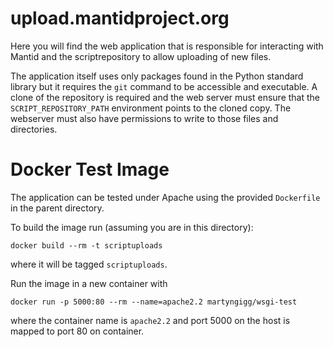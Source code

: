upload.mantidproject.org
========================

Here you will find the web application that is responsible for interacting
with Mantid and the scriptrepository to allow uploading of new files.

The application itself uses only packages found in the Python standard library but it requires the `git` command to be accessible and executable. A clone of the repository is required and the web server must ensure that the `SCRIPT_REPOSITORY_PATH` environment points to the cloned copy. The webserver must also have permissions to write to those files and directories.


Docker Test Image
=================

The application can be tested under Apache using the provided `Dockerfile`
in the parent directory.

To build the image run (assuming you are in this directory):
```
docker build --rm -t scriptuploads
```
where it will be tagged `scriptuploads`.

Run the image in a new container with
```
docker run -p 5000:80 --rm --name=apache2.2 martyngigg/wsgi-test
```
where the container name is `apache2.2` and port 5000 on the host is mapped to port 80 on container.

